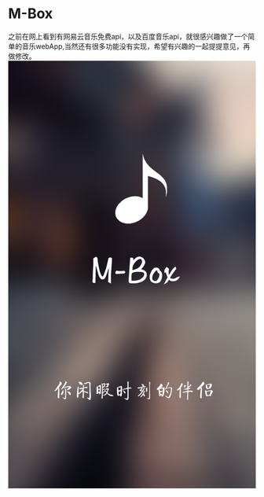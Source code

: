 # M-Box
  之前在网上看到有网易云音乐免费api，以及百度音乐api，就很感兴趣做了一个简单的音乐webApp,当然还有很多功能没有实现，希望有兴趣的一起提提意见，再做修改。
  ![image](https://github.com/yarkone/M-Box/blob/master/www/src/img/an4.png)
